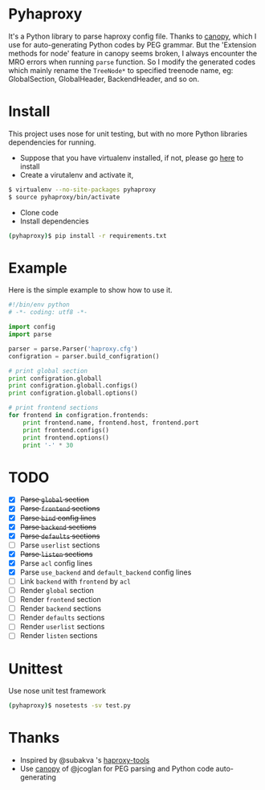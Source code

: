 # Pyhaproxy
It's a Python library to parse haproxy config file. Thanks to [canopy](https://github.com/jcoglan/canopy), which I use for auto-generating Python codes by PEG grammar. But the 'Extension methods for node' feature in canopy seems broken, I always encounter the MRO errors when running `parse` function. So I modify the generated codes which mainly rename the `TreeNode*` to specified treenode name, eg: GlobalSection, GlobalHeader, BackendHeader, and so on.

# Install
This project uses nose for unit testing, but with no more Python libraries dependencies for running.
* Suppose that you have virtualenv installed, if not, please go [here](https://virtualenv.readthedocs.org/en/latest/installation.html) to install
* Create a virutalenv and activate it,
```bash
$ virtualenv --no-site-packages pyhaproxy
$ source pyhaproxy/bin/activate
```
* Clone code
* Install dependencies
```bash
(pyhaproxy)$ pip install -r requirements.txt
```

# Example
Here is the simple example to show how to use it.
```python
#!/bin/env python
# -*- coding: utf8 -*-

import config
import parse

parser = parse.Parser('haproxy.cfg')
configration = parser.build_configration()

# print global section
print configration.globall
print configration.globall.configs()
print configration.globall.options()

# print frontend sections
for frontend in configration.frontends:
    print frontend.name, frontend.host, frontend.port
    print frontend.configs()
    print frontend.options()
    print '-' * 30

```

# TODO
- [x] ~~Parse `global` section~~
- [x] ~~Parse `frontend` sections~~
- [x] ~~Parse `bind` config lines~~
- [x] ~~Parse `backend` sections~~
- [x] ~~Parse `defaults` sections~~
- [ ] Parse `userlist` sections
- [x] ~~Parse `listen` sections~~
- [x] Parse `acl` config lines
- [x] Parse `use_backend` and `default_backend` config lines
- [ ] Link `backend` with `frontend` by `acl`
- [ ] Render `global` section
- [ ] Render `frontend` section
- [ ] Render `backend` sections
- [ ] Render `defaults` sections
- [ ] Render `userlist` sections
- [ ] Render `listen` sections

# Unittest
Use nose unit test framework
```bash
(pyhaproxy)$ nosetests -sv test.py
```


# Thanks
* Inspired by @subakva 's [haproxy-tools](https://github.com/subakva/haproxy-tools)
* Use [canopy](https://github.com/jcoglan/canopy) of @jcoglan for PEG parsing and Python code auto-generating

